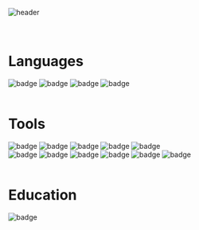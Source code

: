 ![header](https://capsule-render.vercel.app/api?type=rounded&color=gradient&text=Lim%20Information%20&height=200&fontSize=60&textBg=true)
<br><br><br>
# Languages <br>
![badge](https://img.shields.io/badge/C-A8B9CC?style=flat-square&logo=C&logoColor=black) ![badge](https://img.shields.io/badge/C++-00599C?style=flat-square&logo=cplusplus&logoColor=white) ![badge](https://img.shields.io/badge/C%23-512BD4?style=flat-square&logo=csharp&logoColor=white) ![badge](https://img.shields.io/badge/Python-3776AB?style=flat-square&logo=python&logoColor=white)
<br><br>
# Tools <br>
![badge](https://img.shields.io/badge/Visual%20Studio-5C2D91?style=flat-square&logo=visualstudio&logoColor=white) ![badge](https://img.shields.io/badge/Visual%20Studio%20Code-007ACC?style=flat-square&logo=visualstudiocode&logoColor=white) ![badge](https://img.shields.io/badge/STMicroelectronics-03234B?style=flat-square&logo=stmicroelectronics&logoColor=white) ![badge](https://img.shields.io/badge/Arm%20Keil-394049?style=flat-square&logo=armkeil&logoColor=white) ![badge](https://img.shields.io/badge/Raspberry%20Pi-A22846?style=flat-square&logo=raspberrypi&logoColor=white)
<br> ![badge](https://img.shields.io/badge/Linux-FCC624?style=flat-square&logo=linux&logoColor=black) ![badge](https://img.shields.io/badge/TensorFlow-FF6F00?style=flat-square&logo=tensorflow&logoColor=white) ![badge](https://img.shields.io/badge/OpenCV-5C3EE8?style=flat-square&logo=opencv&logoColor=white) ![badge](https://img.shields.io/badge/MySQL-4479A1?style=flat-square&logo=mysql&logoColor=white) ![badge](https://img.shields.io/badge/Git-F05032?style=flat-square&logo=git&logoColor=white) ![badge](https://img.shields.io/badge/GitHub-181717?style=flat-square&logo=github&logoColor=white)
<br><br>
# Education <br>
![badge](https://img.shields.io/badge/[intel]%20Edge%20AI%20S/W%20Academy-0071C5?style=flat-square&logo=&logoColor=white)

<!--
**lim9507/lim9507** is a ✨ _special_ ✨ repository because its `README.md` (this file) appears on your GitHub profile.

Here are some ideas to get you started:

- 🔭 I’m currently working on ...
- 🌱 I’m currently learning ...
- 👯 I’m looking to collaborate on ...
- 🤔 I’m looking for help with ...
- 💬 Ask me about ...
- 📫 How to reach me: ...
- 😄 Pronouns: ...
- ⚡ Fun fact: ...
-->

